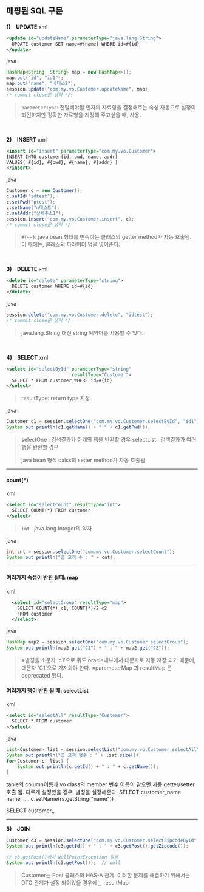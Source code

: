 ## 매핑된 SQL 구문
**1)　UPDATE**
xml
```xml
<update id="updateName" parameterType="java.lang.String">
  UPDATE customer SET name=#{name} WHERE id=#{id}
</update>
  ```
  java
```java
HashMap<String, String> map = new HashMap<>();
map.put("id", "id1");
map.put("name", "바티스2");
session.update("com.my.vo.Customer.updateName", map);
/* commit close문 생략 */;
```
  >`parameterType`: 전달해야될 인자의 자료형을 결정해주는 속성
  >자동으로 설정이 되긴하지만 정확한 자료형을 지정해 주고싶을 때, 사용.

<br>

**2)　INSERT**
xml
```xml
<insert id="insert" parameterType="com.my.vo.Customer">
INSERT INTO customer(id, pwd, name, addr)
VALUES( #{id}, #{pwd}, #{name}, #{addr} )
</insert>
```
java
```java
Customer c = new Customer();
c.setId("idtest");
c.setPwd("ptest");
c.setName("n테스트");
c.setAddr("상세주소1");
session.insert("com.my.vo.Customer.insert", c);
/* commit close문 생략 */
```
>`#{~~}`: java bean 형태를 만족하는 클래스의 getter method가 자동 호출됨. 
>이 때에는, 클래스의 파라미터 명을 넣어준다.

<br>

**3)　DELETE**
xml
```xml
<delete id="delete" parameterType="string">
  DELETE customer WHERE id=#{id}
</delete>
```
java
```java
session.delete("com.my.vo.Customer.delete", "idtest");
/* commit close문 생략 */
```
>java.lang.String 대신 string 예약어를 사용할 수 있다.

<br>

**4)　SELECT**
xml
```xml
<select id="selectById" parameterType="string" 
 					    resultType="Customer">
  SELECT * FROM customer WHERE id=#{id}
</select>
  ```
  >resultType: return type 지정

java
```java
Customer c1 = session.selectOne("com.my.vo.Customer.selectById", "id1");
System.out.println(c1.getName() + ":" + c1.getPwd());
  ```
>selectOne : 검색결과가 한개의 행을 반환할 경우
>selectList : 검색결과가 여러 행을 반환할 경우
>
>java bean 형식 calss의 setter method가 자동 호출됨

---
#### count(*)
xml
```xml
<select id="selectCount" resultType="int">
  SELECT COUNT(*) FROM customer
</select>
```
>`int` : java.lang.Integer의 약자

java
```java
int cnt = session.selectOne("com.my.vo.Customer.selectCount");
System.out.println("총 고객 수 : " + cnt);
```
---
#### 여러가지 속성이 반환 될때: map
xml
```xml
  <select id="selectGroup" resultType="map">
    SELECT COUNT(*) c1, COUNT(*)/2 c2 
    FROM customer
  </select>
  ```
  java
  ```java
HashMap map2 = session.selectOne("com.my.vo.Customer.selectGroup");
System.out.println(map2.get("C1") + " : " + map2.get("C2"));
```
>※별칭을 소문자 'c1'으로 줘도 oracle내부에서 대문자로 자동 저장 되기 때문에, 대문자 'C1'으로 가져와야 한다.
※parameterMap 과 resultMap 은 deprecated 됐다.

#### 여러가지 행이 반환 될 때: selectList
xml
```xml
<select id="selectAll" resultType="Customer">
  SELECT * FROM customer
</select>
```
java
```java
List<Customer> list = session.selectList("com.my.vo.Customer.selectAll");
System.out.println("총 고객 행수 : " + list.size());
for(Customer c: list) {
	System.out.println(c.getId() + " : " + c.getName());
}
```

table의 column이름과 vo class의 member 변수 이름이 같으면 자동 getter/setter 호출 됨.
다르게 설정했을 경우, 별칭을 설정해준다.
SELECT customer_name name, ....
c.setName(rs.getString("name"))

SELECT customer_

---
**5)　JOIN**
```java
Customer c3 = session.selectOne("com.my.vo.Customer.selectZipcodeById", "etet");
System.out.println(c3.getId() + " : " + c3.getPost().getZipcode());

// c3.getPost()에서 NullPointException 발생
System.out.println(c3.getPost());  // null
```
>Customer는 Post 클래스와 HAS-A 관계.
>이러한 문제를 해결하기 위해서는 
DTO 관계가 설정 되어있을 경우에는 resultMap
<!--stackedit_data:
eyJoaXN0b3J5IjpbLTE4ODYxOTk3OTEsLTEzOTI1MDE5MDUsMj
AyNTA0ODU2NywxMDE3ODU1NzIzLDE4MTE2NzAwNzMsMTAzNjYz
OTQzNSwtMTI0MjExMTcwNCwtMTA3NDk4NTc5Ml19
-->